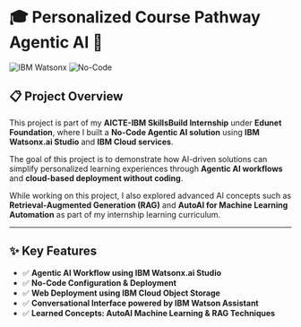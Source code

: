 # 🎓 Personalized Course Pathway Agentic AI 🚀

![IBM Watsonx](https://img.shields.io/badge/Built%20With-IBM%20Watsonx-blue) ![No-Code](https://img.shields.io/badge/Platform-No--Code-green)

## 📋 Project Overview
This project is part of my **AICTE-IBM SkillsBuild Internship** under **Edunet Foundation**, where I built a **No-Code Agentic AI solution** using **IBM Watsonx.ai Studio** and **IBM Cloud services**.

The goal of this project is to demonstrate how AI-driven solutions can simplify personalized learning experiences through **Agentic AI workflows** and **cloud-based deployment without coding**. 

While working on this project, I also explored advanced AI concepts such as **Retrieval-Augmented Generation (RAG)** and **AutoAI for Machine Learning Automation** as part of my internship learning curriculum.

---

## ✨ Key Features
- ✅ **Agentic AI Workflow using IBM Watsonx.ai Studio**
- ✅ **No-Code Configuration & Deployment**
- ✅ **Web Deployment using IBM Cloud Object Storage**
- ✅ **Conversational Interface powered by IBM Watson Assistant**
- ✅ **Learned Concepts: AutoAI Machine Learning & RAG Techniques**

